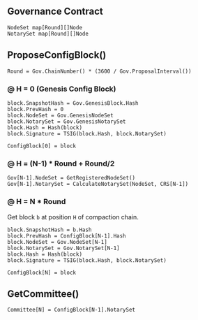 ## Governance Contract
```
NodeSet map[Round][]Node
NotarySet map[Round][]Node
```

## ProposeConfigBlock()
`Round = Gov.ChainNumber() * (3600 / Gov.ProposalInterval())`
### @ H = 0 (Genesis Config Block)
```
block.SnapshotHash = Gov.GenesisBlock.Hash
block.PrevHash = 0
block.NodeSet = Gov.GenesisNodeSet
block.NotarySet = Gov.GenesisNotarySet
block.Hash = Hash(block)
block.Signature = TSIG(block.Hash, block.NotarySet)

ConfigBlock[0] = block
```

### @ H = (N-1) * Round + Round/2
```
Gov[N-1].NodeSet = GetRegisteredNodeSet()
Gov[N-1].NotarySet = CalculateNotarySet(NodeSet, CRS[N-1])
```

### @ H = N * Round
Get block `b` at position `H` of compaction chain.
```
block.SnapshotHash = b.Hash
block.PrevHash = ConfigBlock[N-1].Hash
block.NodeSet = Gov.NodeSet[N-1]
block.NotarySet = Gov.NotarySet[N-1]
block.Hash = Hash(block)
block.Signature = TSIG(block.Hash, block.NotarySet)

ConfigBlock[N] = block
```
## GetCommittee()
```
Committee[N] = ConfigBlock[N-1].NotarySet
```
